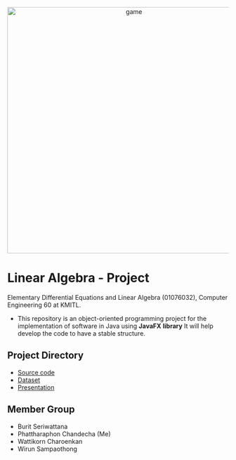 <p align="center">
<img width="561" alt="game" src="https://github.com/janrainjer/programming-project/assets/88389821/f0e7c79b-62e3-4962-ba5d-44de631fb70c">
</p>


# Linear Algebra - Project
Elementary Differential Equations and Linear Algebra (01076032), Computer Engineering 60 at KMITL.

- This repository is an object-oriented programming project for the implementation of software in Java using **JavaFX** **library** It will help develop the code to have a stable structure.

## Project Directory 
- [Source code](source-code)
- [Dataset](dataset)
- [Presentation](presentation)

## Member Group
- Burit Seriwattana
- Phattharaphon Chandecha (Me)
- Wattikorn Charoenkan
- Wirun Sampaothong
